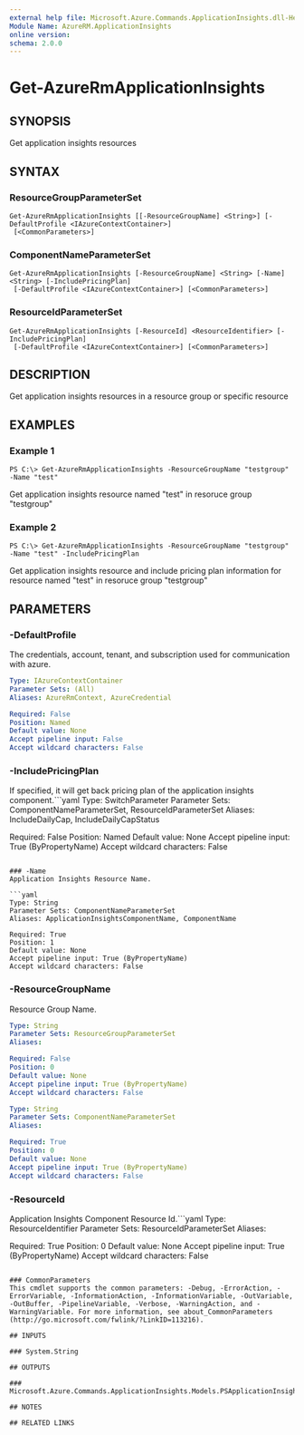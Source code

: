 ```yaml
---
external help file: Microsoft.Azure.Commands.ApplicationInsights.dll-Help.xml
Module Name: AzureRM.ApplicationInsights
online version: 
schema: 2.0.0
---
```


# Get-AzureRmApplicationInsights

## SYNOPSIS
Get application insights resources

## SYNTAX

### ResourceGroupParameterSet
```
Get-AzureRmApplicationInsights [[-ResourceGroupName] <String>] [-DefaultProfile <IAzureContextContainer>]
 [<CommonParameters>]
```

### ComponentNameParameterSet
```
Get-AzureRmApplicationInsights [-ResourceGroupName] <String> [-Name] <String> [-IncludePricingPlan]
 [-DefaultProfile <IAzureContextContainer>] [<CommonParameters>]
```

### ResourceIdParameterSet
```
Get-AzureRmApplicationInsights [-ResourceId] <ResourceIdentifier> [-IncludePricingPlan]
 [-DefaultProfile <IAzureContextContainer>] [<CommonParameters>]
```

## DESCRIPTION
Get application insights resources in a resource group or specific resource

## EXAMPLES

### Example 1
```
PS C:\> Get-AzureRmApplicationInsights -ResourceGroupName "testgroup" -Name "test"
```

Get application insights resource named "test" in resoruce group "testgroup"

### Example 2
```
PS C:\> Get-AzureRmApplicationInsights -ResourceGroupName "testgroup" -Name "test" -IncludePricingPlan
```

Get application insights resource and include pricing plan information for resource named "test" in resoruce group "testgroup"
## PARAMETERS

### -DefaultProfile
The credentials, account, tenant, and subscription used for communication with azure.


```yaml
Type: IAzureContextContainer
Parameter Sets: (All)
Aliases: AzureRmContext, AzureCredential

Required: False
Position: Named
Default value: None
Accept pipeline input: False
Accept wildcard characters: False
```

### -IncludePricingPlan
If specified, it will get back pricing plan of the application insights component.```yaml
Type: SwitchParameter
Parameter Sets: ComponentNameParameterSet, ResourceIdParameterSet
Aliases: IncludeDailyCap, IncludeDailyCapStatus

Required: False
Position: Named
Default value: None
Accept pipeline input: True (ByPropertyName)
Accept wildcard characters: False
```

### -Name
Application Insights Resource Name.

```yaml
Type: String
Parameter Sets: ComponentNameParameterSet
Aliases: ApplicationInsightsComponentName, ComponentName

Required: True
Position: 1
Default value: None
Accept pipeline input: True (ByPropertyName)
Accept wildcard characters: False
```

### -ResourceGroupName
Resource Group Name.

```yaml
Type: String
Parameter Sets: ResourceGroupParameterSet
Aliases: 

Required: False
Position: 0
Default value: None
Accept pipeline input: True (ByPropertyName)
Accept wildcard characters: False
```

```yaml
Type: String
Parameter Sets: ComponentNameParameterSet
Aliases: 

Required: True
Position: 0
Default value: None
Accept pipeline input: True (ByPropertyName)
Accept wildcard characters: False
```

### -ResourceId
Application Insights Component Resource Id.```yaml
Type: ResourceIdentifier
Parameter Sets: ResourceIdParameterSet
Aliases: 

Required: True
Position: 0
Default value: None
Accept pipeline input: True (ByPropertyName)
Accept wildcard characters: False
```

### CommonParameters
This cmdlet supports the common parameters: -Debug, -ErrorAction, -ErrorVariable, -InformationAction, -InformationVariable, -OutVariable, -OutBuffer, -PipelineVariable, -Verbose, -WarningAction, and -WarningVariable. For more information, see about_CommonParameters (http://go.microsoft.com/fwlink/?LinkID=113216).

## INPUTS

### System.String

## OUTPUTS

### Microsoft.Azure.Commands.ApplicationInsights.Models.PSApplicationInsightsComponent

## NOTES

## RELATED LINKS

